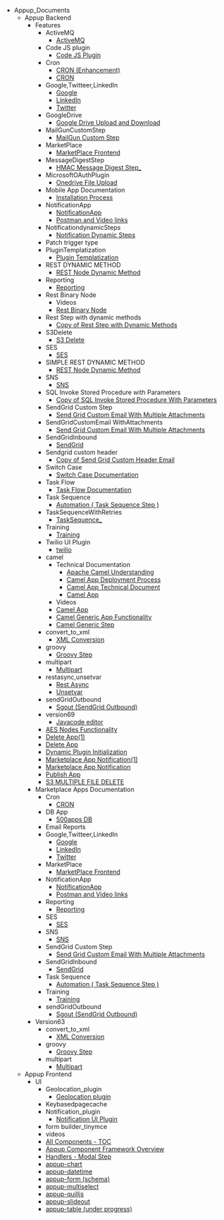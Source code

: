 - Appup_Documents
	- Appup Backend
		- Features
			- ActiveMQ
				- [ActiveMQ](./Appup_Documents/Appup%20Backend/Features/ActiveMQ/ActiveMQ.md)
			- Code JS plugin
				- [Code JS Plugin](./Appup_Documents/Appup%20Backend/Features/Code%20JS%20plugin/Code%20JS%20Plugin.md)
			- Cron
				- [CRON (Enhancement)](./Appup_Documents/Appup%20Backend/Features/Cron/CRON%20%28Enhancement%29.md)
				- [CRON](./Appup_Documents/Appup%20Backend/Features/Cron/CRON.md)
			- Google,Twitteer,LinkedIn
				- [Google](./Appup_Documents/Appup%20Backend/Features/Google%2CTwitteer%2CLinkedIn/Google.md)
				- [LinkedIn](./Appup_Documents/Appup%20Backend/Features/Google%2CTwitteer%2CLinkedIn/LinkedIn.md)
				- [Twitter](./Appup_Documents/Appup%20Backend/Features/Google%2CTwitteer%2CLinkedIn/Twitter.md)
			- GoogleDrive
				- [Google Drive Upload and Download](./Appup_Documents/Appup%20Backend/Features/GoogleDrive/Google%20Drive%20Upload%20and%20Download.md)
			- MailGunCustomStep
				- [MailGun Custom Step](./Appup_Documents/Appup%20Backend/Features/MailGunCustomStep/MailGun%20Custom%20Step.md)
			- MarketPlace
				- [MarketPlace Frontend](./Appup_Documents/Appup%20Backend/Features/MarketPlace/MarketPlace%20Frontend.md)
			- MessageDigestStep
				- [HMAC Message Digest Step_](./Appup_Documents/Appup%20Backend/Features/MessageDigestStep/HMAC%20Message%20Digest%20Step_.md)
			- MicrosoftOAuthPlugin
				- [Onedrive File Upload](./Appup_Documents/Appup%20Backend/Features/MicrosoftOAuthPlugin/Onedrive%20File%20Upload.md)
			- Mobile App Documentation
				- [Installation Process](./Appup_Documents/Appup%20Backend/Features/Mobile%20App%20Documentation/Installation%20Process.md)
			- NotificationApp
				- [NotificationApp](./Appup_Documents/Appup%20Backend/Features/NotificationApp/NotificationApp.md)
				- [Postman and Video links](./Appup_Documents/Appup%20Backend/Features/NotificationApp/Postman%20and%20Video%20links.md)
			- NotificationdynamicSteps
				- [Notification Dynamic Steps](./Appup_Documents/Appup%20Backend/Features/NotificationdynamicSteps/Notification%20Dynamic%20Steps.md)
			- Patch trigger type
			- PluginTemplatization
				- [Plugin Templatization](./Appup_Documents/Appup%20Backend/Features/PluginTemplatization/Plugin%20Templatization.md)
			- REST DYNAMIC METHOD
				- [REST Node Dynamic Method](./Appup_Documents/Appup%20Backend/Features/REST%20DYNAMIC%20METHOD/REST%20Node%20Dynamic%20Method.md)
			- Reporting
				- [Reporting](./Appup_Documents/Appup%20Backend/Features/Reporting/Reporting.md)
			- Rest Binary Node
				- Videos
				- [Rest Binary Node](./Appup_Documents/Appup%20Backend/Features/Rest%20Binary%20Node/Rest%20Binary%20Node.md)
			- Rest Step with dynamic methods
				- [Copy of Rest Step with Dynamic Methods](./Appup_Documents/Appup%20Backend/Features/Rest%20Step%20with%20dynamic%20methods/Copy%20of%20Rest%20Step%20with%20Dynamic%20Methods.md)
			- S3Delete
				- [S3 Delete](./Appup_Documents/Appup%20Backend/Features/S3Delete/S3%20Delete.md)
			- SES
				- [SES](./Appup_Documents/Appup%20Backend/Features/SES/SES.md)
			- SIMPLE REST DYNAMIC METHOD
				- [REST Node Dynamic Method](./Appup_Documents/Appup%20Backend/Features/SIMPLE%20REST%20DYNAMIC%20METHOD/REST%20Node%20Dynamic%20Method.md)
			- SNS
				- [SNS](./Appup_Documents/Appup%20Backend/Features/SNS/SNS.md)
			- SQL Invoke Stored Procedure with Parameters
				- [Copy of SQL Invoke Stored Procedure With Parameters](./Appup_Documents/Appup%20Backend/Features/SQL%20Invoke%20Stored%20Procedure%20with%20Parameters/Copy%20of%20SQL%20Invoke%20Stored%20Procedure%20With%20Parameters.md)
			- SendGrid Custom Step
				- [Send Grid Custom Email With Multiple Attachments](./Appup_Documents/Appup%20Backend/Features/SendGrid%20Custom%20Step/Send%20Grid%20Custom%20Email%20With%20Multiple%20Attachments.md)
			- SendGridCustomEmail WithAttachments
				- [Send Grid Custom Email With Multiple Attachments](./Appup_Documents/Appup%20Backend/Features/SendGridCustomEmail%20WithAttachments/Send%20Grid%20Custom%20Email%20With%20Multiple%20Attachments.md)
			- SendGridInbound
				- [SendGrid](./Appup_Documents/Appup%20Backend/Features/SendGridInbound/SendGrid.md)
			- Sendgrid custom header
				- [Copy of Send Grid Custom Header Email](./Appup_Documents/Appup%20Backend/Features/Sendgrid%20custom%20header/Copy%20of%20Send%20Grid%20Custom%20Header%20Email.md)
			- Switch Case
				- [Switch Case Documentation](./Appup_Documents/Appup%20Backend/Features/Switch%20Case/Switch%20Case%20Documentation.md)
			- Task Flow
				- [Task Flow Documentation](./Appup_Documents/Appup%20Backend/Features/Task%20Flow/Task%20Flow%20Documentation.md)
			- Task Sequence
				- [Automation ( Task Sequence Step )](./Appup_Documents/Appup%20Backend/Features/Task%20Sequence/Automation%20%28%20Task%20Sequence%20Step%20%29.md)
			- TaskSequenceWithRetries
				- [TaskSequence_](./Appup_Documents/Appup%20Backend/Features/TaskSequenceWithRetries/TaskSequence_.md)
			- Training
				- [Training](./Appup_Documents/Appup%20Backend/Features/Training/Training.md)
			- Twilio UI Plugin
				- [twilio](./Appup_Documents/Appup%20Backend/Features/Twilio%20UI%20Plugin/twilio.md)
			- camel
				- Technical Documentation
					- [Apache Camel Understanding](./Appup_Documents/Appup%20Backend/Features/camel/Technical%20Documentation/Apache%20Camel%20Understanding.md)
					- [Camel App Deployment Process](./Appup_Documents/Appup%20Backend/Features/camel/Technical%20Documentation/Camel%20App%20Deployment%20Process.md)
					- [Camel App Technical Document](./Appup_Documents/Appup%20Backend/Features/camel/Technical%20Documentation/Camel%20App%20Technical%20Document.md)
					- [Camel App](./Appup_Documents/Appup%20Backend/Features/camel/Technical%20Documentation/Camel%20App.md)
				- Videos
				- [Camel App](./Appup_Documents/Appup%20Backend/Features/camel/Camel%20App.md)
				- [Camel Generic App Functionality](./Appup_Documents/Appup%20Backend/Features/camel/Camel%20Generic%20App%20Functionality.md)
				- [Camel Generic Step](./Appup_Documents/Appup%20Backend/Features/camel/Camel%20Generic%20Step.md)
			- convert_to_xml
				- [XML Conversion](./Appup_Documents/Appup%20Backend/Features/convert_to_xml/XML%20Conversion.md)
			- groovy
				- [Groovy Step](./Appup_Documents/Appup%20Backend/Features/groovy/Groovy%20Step.md)
			- multipart
				- [Multipart](./Appup_Documents/Appup%20Backend/Features/multipart/Multipart.md)
			- restasync,unsetvar
				- [Rest Async](./Appup_Documents/Appup%20Backend/Features/restasync%2Cunsetvar/Rest%20Async.md)
				- [Unsetvar](./Appup_Documents/Appup%20Backend/Features/restasync%2Cunsetvar/Unsetvar.md)
			- sendGridOutbound
				- [Sgout (SendGrid Outbound)](./Appup_Documents/Appup%20Backend/Features/sendGridOutbound/Sgout%20%28SendGrid%20Outbound%29.md)
			- version69
				- [Javacode editor](./Appup_Documents/Appup%20Backend/Features/version69/Javacode%20editor.md)
			- [AES Nodes Functionality](./Appup_Documents/Appup%20Backend/Features/AES%20Nodes%20Functionality.md)
			- [Delete App(1)](./Appup_Documents/Appup%20Backend/Features/Delete%20App%281%29.md)
			- [Delete App](./Appup_Documents/Appup%20Backend/Features/Delete%20App.md)
			- [Dynamic Plugin Initialization](./Appup_Documents/Appup%20Backend/Features/Dynamic%20Plugin%20Initialization.md)
			- [Marketplace App Notification(1)](./Appup_Documents/Appup%20Backend/Features/Marketplace%20App%20Notification%281%29.md)
			- [Marketplace App Notification](./Appup_Documents/Appup%20Backend/Features/Marketplace%20App%20Notification.md)
			- [Publish App](./Appup_Documents/Appup%20Backend/Features/Publish%20App.md)
			- [S3 MULTIPLE FILE DELETE](./Appup_Documents/Appup%20Backend/Features/S3%20MULTIPLE%20FILE%20DELETE.md)
		- Marketplace Apps Documentation
			- Cron
				- [CRON](./Appup_Documents/Appup%20Backend/Marketplace%20Apps%20Documentation/Cron/CRON.md)
			- DB App
				- [500apps DB](./Appup_Documents/Appup%20Backend/Marketplace%20Apps%20Documentation/DB%20App/500apps%20DB.md)
			- Email Reports
			- Google,Twitteer,LinkedIn
				- [Google](./Appup_Documents/Appup%20Backend/Marketplace%20Apps%20Documentation/Google%2CTwitteer%2CLinkedIn/Google.md)
				- [LinkedIn](./Appup_Documents/Appup%20Backend/Marketplace%20Apps%20Documentation/Google%2CTwitteer%2CLinkedIn/LinkedIn.md)
				- [Twitter](./Appup_Documents/Appup%20Backend/Marketplace%20Apps%20Documentation/Google%2CTwitteer%2CLinkedIn/Twitter.md)
			- MarketPlace
				- [MarketPlace Frontend](./Appup_Documents/Appup%20Backend/Marketplace%20Apps%20Documentation/MarketPlace/MarketPlace%20Frontend.md)
			- NotificationApp
				- [NotificationApp](./Appup_Documents/Appup%20Backend/Marketplace%20Apps%20Documentation/NotificationApp/NotificationApp.md)
				- [Postman and Video links](./Appup_Documents/Appup%20Backend/Marketplace%20Apps%20Documentation/NotificationApp/Postman%20and%20Video%20links.md)
			- Reporting
				- [Reporting](./Appup_Documents/Appup%20Backend/Marketplace%20Apps%20Documentation/Reporting/Reporting.md)
			- SES
				- [SES](./Appup_Documents/Appup%20Backend/Marketplace%20Apps%20Documentation/SES/SES.md)
			- SNS
				- [SNS](./Appup_Documents/Appup%20Backend/Marketplace%20Apps%20Documentation/SNS/SNS.md)
			- SendGrid Custom Step
				- [Send Grid Custom Email With Multiple Attachments](./Appup_Documents/Appup%20Backend/Marketplace%20Apps%20Documentation/SendGrid%20Custom%20Step/Send%20Grid%20Custom%20Email%20With%20Multiple%20Attachments.md)
			- SendGridInbound
				- [SendGrid](./Appup_Documents/Appup%20Backend/Marketplace%20Apps%20Documentation/SendGridInbound/SendGrid.md)
			- Task Sequence
				- [Automation ( Task Sequence Step )](./Appup_Documents/Appup%20Backend/Marketplace%20Apps%20Documentation/Task%20Sequence/Automation%20%28%20Task%20Sequence%20Step%20%29.md)
			- Training
				- [Training](./Appup_Documents/Appup%20Backend/Marketplace%20Apps%20Documentation/Training/Training.md)
			- sendGridOutbound
				- [Sgout (SendGrid Outbound)](./Appup_Documents/Appup%20Backend/Marketplace%20Apps%20Documentation/sendGridOutbound/Sgout%20%28SendGrid%20Outbound%29.md)
		- Version63
			- convert_to_xml
				- [XML Conversion](./Appup_Documents/Appup%20Backend/Version63/convert_to_xml/XML%20Conversion.md)
			- groovy
				- [Groovy Step](./Appup_Documents/Appup%20Backend/Version63/groovy/Groovy%20Step.md)
			- multipart
				- [Multipart](./Appup_Documents/Appup%20Backend/Version63/multipart/Multipart.md)
	- Appup Frontend
		- UI
			- Geolocation_plugin
				- [Geolocation plugin](./Appup_Documents/Appup%20Frontend/UI/Geolocation_plugin/Geolocation%20plugin.md)
			- Keybasedpagecache
			- Notification_plugin
				- [Notification UI Plugin](./Appup_Documents/Appup%20Frontend/UI/Notification_plugin/Notification%20UI%20Plugin.md)
			- form builder_tinymce
			- videos
			- [All Components - TOC](./Appup_Documents/Appup%20Frontend/UI/All%20Components%20-%20TOC.md)
			- [Appup Component Framework Overview](./Appup_Documents/Appup%20Frontend/UI/Appup%20Component%20Framework%20Overview.md)
			- [Handlers - Modal Step](./Appup_Documents/Appup%20Frontend/UI/Handlers%20-%20Modal%20Step.md)
			- [appup-chart](./Appup_Documents/Appup%20Frontend/UI/appup-chart.md)
			- [appup-datetime](./Appup_Documents/Appup%20Frontend/UI/appup-datetime.md)
			- [appup-form (schema)](./Appup_Documents/Appup%20Frontend/UI/appup-form%20%28schema%29.md)
			- [appup-multiselect](./Appup_Documents/Appup%20Frontend/UI/appup-multiselect.md)
			- [appup-quilljs](./Appup_Documents/Appup%20Frontend/UI/appup-quilljs.md)
			- [appup-slideout](./Appup_Documents/Appup%20Frontend/UI/appup-slideout.md)
			- [appup-table (under progress)](./Appup_Documents/Appup%20Frontend/UI/appup-table%20%28under%20progress%29.md)
